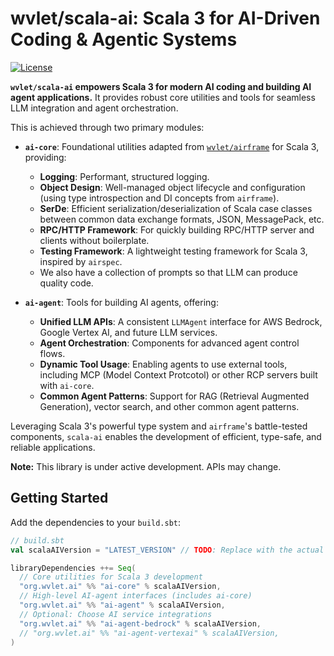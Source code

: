 # wvlet/scala-ai: Scala 3 for AI-Driven Coding & Agentic Systems

[![License](https://img.shields.io/badge/License-Apache%202.0-blue.svg)](https://opensource.org/licenses/Apache-2.0)

**`wvlet/scala-ai` empowers Scala 3 for modern AI coding and building AI agent applications.** It provides robust core utilities and tools for seamless LLM integration and agent orchestration.

This is achieved through two primary modules:

* **`ai-core`**: Foundational utilities adapted from [`wvlet/airframe`](https://wvlet.io/airframe) for Scala 3, providing:
    * **Logging**: Performant, structured logging.
    * **Object Design**: Well-managed object lifecycle and configuration (using type introspection and DI concepts from `airframe`).
    * **SerDe**: Efficient serialization/deserialization of Scala case classes between common data exchange formats, JSON, MessagePack, etc.
    * **RPC/HTTP Framework**: For quickly building RPC/HTTP server and clients without boilerplate.
    * **Testing Framework**: A lightweight testing framework for Scala 3, inspired by `airspec`.
    * We also have a collection of prompts so that LLM can produce quality code. 

* **`ai-agent`**: Tools for building AI agents, offering:
    * **Unified LLM APIs**: A consistent `LLMAgent` interface for AWS Bedrock, Google Vertex AI, and future LLM services.
    * **Agent Orchestration**: Components for advanced agent control flows.
    * **Dynamic Tool Usage**: Enabling agents to use external tools, including MCP (Model Context Protcotol) or other RCP servers built with `ai-core`.
    * **Common Agent Patterns**: Support for RAG (Retrieval Augmented Generation), vector search, and other common agent patterns.

Leveraging Scala 3's powerful type system and `airframe`'s battle-tested components, `scala-ai` enables the development of efficient, type-safe, and reliable applications.

**Note:** This library is under active development. APIs may change.

## Getting Started

Add the dependencies to your `build.sbt`:

```scala
// build.sbt
val scalaAIVersion = "LATEST_VERSION" // TODO: Replace with the actual latest version

libraryDependencies ++= Seq(
  // Core utilities for Scala 3 development
  "org.wvlet.ai" %% "ai-core" % scalaAIVersion,
  // High-level AI-agent interfaces (includes ai-core)
  "org.wvlet.ai" %% "ai-agent" % scalaAIVersion,
  // Optional: Choose AI service integrations
  "org.wvlet.ai" %% "ai-agent-bedrock" % scalaAIVersion,
  // "org.wvlet.ai" %% "ai-agent-vertexai" % scalaAIVersion,
)
